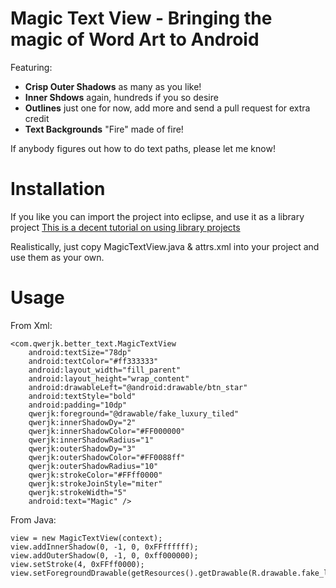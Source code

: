 Magic Text View - Bringing the magic of Word Art to Android
======

Featuring:

* **Crisp Outer Shadows** as many as you like!
* **Inner Shdows** again, hundreds if you so desire
* **Outlines** just one for now, add more and send a pull request for extra credit
* **Text Backgrounds** "Fire" made of fire!


If anybody figures out how to do text paths, please let me know!


Installation
===

If you like you can import the project into eclipse, and use it as a library project
[This is a decent tutorial on using library projects](http://www.vogella.com/blog/2011/03/03/android-library-projects/)

Realistically, just copy MagicTextView.java & attrs.xml into your project and use them as your own.


Usage
===

From Xml:

    <com.qwerjk.better_text.MagicTextView
        android:textSize="78dp"
        android:textColor="#ff333333"
        android:layout_width="fill_parent"
        android:layout_height="wrap_content"
        android:drawableLeft="@android:drawable/btn_star"
        android:textStyle="bold"
        android:padding="10dp"
        qwerjk:foreground="@drawable/fake_luxury_tiled"
        qwerjk:innerShadowDy="2"
        qwerjk:innerShadowColor="#FF000000"
        qwerjk:innerShadowRadius="1"
        qwerjk:outerShadowDy="3"
        qwerjk:outerShadowColor="#FF0088ff"
        qwerjk:outerShadowRadius="10"
        qwerjk:strokeColor="#FFff0000"
        qwerjk:strokeJoinStyle="miter"
        qwerjk:strokeWidth="5"
        android:text="Magic" />

From Java:

    view = new MagicTextView(context);
    view.addInnerShadow(0, -1, 0, 0xFFffffff);
    view.addOuterShadow(0, -1, 0, 0xff000000);
    view.setStroke(4, 0xFFff0000);
    view.setForegroundDrawable(getResources().getDrawable(R.drawable.fake_luxury_tiled);

